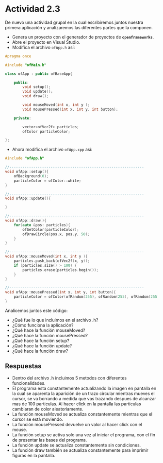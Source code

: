 # Actividad 2.3

De nuevo una actividad grupal en la cual escribiremos juntos nuestra primera aplicación y analizaremos las diferentes partes que la componen.

- Genera un proyecto con el generador de proyectos de **`openframeworks`**.
- Abre el proyecto en Visual Studio.
- Modifica el archivo `ofApp.h` así:

```cpp
#pragma once

#include "ofMain.h"

class ofApp : public ofBaseApp{

    public:
        void setup();
        void update();
        void draw();

        void mouseMoved(int x, int y );
        void mousePressed(int x, int y, int button);

    private:

        vector<ofVec2f> particles;
        ofColor particleColor;

};
```

- Ahora modifica el archivo `ofApp.cpp` así:

```cpp
#include "ofApp.h"

//--------------------------------------------------------------
void ofApp::setup(){
    ofBackground(0);
    particleColor = ofColor::white;
}

//--------------------------------------------------------------
void ofApp::update(){

}

//--------------------------------------------------------------
void ofApp::draw(){
    for(auto &pos: particles){
        ofSetColor(particleColor);
        ofDrawCircle(pos.x, pos.y, 50);
    }
}

//--------------------------------------------------------------
void ofApp::mouseMoved(int x, int y ){
    particles.push_back(ofVec2f(x, y));
    if (particles.size() > 100) {
        particles.erase(particles.begin());
    }
}

//--------------------------------------------------------------
void ofApp::mousePressed(int x, int y, int button){
    particleColor = ofColor(ofRandom(255), ofRandom(255), ofRandom(255));
}
```

Analicemos juntos este código:

- ¿Qué fue lo que incluimos en el archivo .h?
- ¿Cómo funciona la aplicación?
- ¿Qué hace la función mouseMoved?
- ¿Qué hace la función mousePressed?
- ¿Qué hace la función setup?
- ¿Qué hace la función update?
- ¿Qué hace la función draw?

## Respuestas

* Dentro del archivo .h incluimos 5 metodos con diferentes funcionalidades.
* El programa esta constantemente actualizando la imagen en pantalla en la cual se aparenta la aparición de un trazo circular mientras mueves el cursor, se va borrando a medida que vas trazando despues de alcanzar mas de 100 particulas. Al hacer click en la pantalla las particulas cambiaran de color aleatoriamente.
* La función mouseMoved se actualiza constantemente mientras que el cursor se está moviendo.
* La función mousePressed devuelve un valor al hacer click con el mouse.
* La función setup se activa solo una vez al iniciar el programa, con el fin de presentar las bases del programa.
* La función update se actualiza constantemente sin condiciones.
* La función draw también se actualiza constantemente para imprimir figuras en la pantalla.
